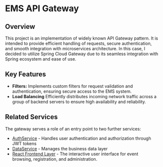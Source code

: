 # EMS API Gateway

## Overview

This project is an implementation of widely known API Gateway pattern. It is intended to provide efficient handling of
requests, secure authentication, and smooth integration with microservices architecture. In this case, I decided to
utilize Spring Cloud Gateway due to its seamless integration with Spring ecosystem and ease of use.

## Key Features

- **Filters:** Implements custom filters for request validation and authentication, ensuring secure access to the EMS
  system.
- **Load Balancing** Efficiently distributes incoming network traffic across a group of backend servers to ensure high
  availability and reliability.

## Related Services

The gateway serves a role of an entry point to two further services:

- [AuthService](https://github.com/kanakx/ems-auth-service-spring) - Handles user authentication and authorization
  through JWT tokens
- [DataService](https://github.com/kanakx/ems-data-service-spring) - Manages the business data layer
- [React Frontend Layer](https://github.com/kanakx/event-management-react) - The interactive user interface for event browsing, registration, and administration.
